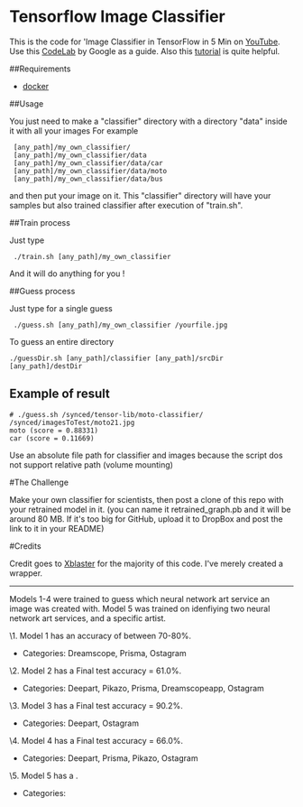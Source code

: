 # Tensorflow Image Classifier

This is the code for 'Image Classifier in TensorFlow in 5 Min on [YouTube](https://youtu.be/QfNvhPx5Px8). Use this [CodeLab](https://codelabs.developers.google.com/codelabs/tensorflow-for-poets/?utm_campaign=chrome_series_machinelearning_063016&utm_source=gdev&utm_medium=yt-desc#0) by Google as a guide. Also this [tutorial](https://www.tensorflow.org/versions/r0.9/how_tos/image_retraining/index.html) is quite helpful.

##Requirements

* [docker](https://www.docker.com/products/docker-toolbox)

##Usage 

You just need to make a "classifier" directory with a directory "data" inside it with all your images
For example
```
 [any_path]/my_own_classifier/
 [any_path]/my_own_classifier/data
 [any_path]/my_own_classifier/data/car
 [any_path]/my_own_classifier/data/moto
 [any_path]/my_own_classifier/data/bus
```
 and then put your image on it. 
 This "classifier" directory will have your samples but also trained classifier after execution of "train.sh". 

##Train process
 
Just type
```
 ./train.sh [any_path]/my_own_classifier
``` 
And it will do anything for you !

##Guess process

Just type for a single guess
```
 ./guess.sh [any_path]/my_own_classifier /yourfile.jpg
```

To guess an entire directory
```
./guessDir.sh [any_path]/classifier [any_path]/srcDir [any_path]/destDir
```

## Example of result
```
# ./guess.sh /synced/tensor-lib/moto-classifier/ /synced/imagesToTest/moto21.jpg
moto (score = 0.88331)
car (score = 0.11669)
```

Use an absolute file path for classifier and images because the script dos not support relative path (volume mounting)

#The Challenge

Make your own classifier for scientists, then post a clone of this repo with your retrained model in it. (you can name it retrained_graph.pb and it will be around 80 MB. If it's too big for GitHub, upload it to DropBox and post the link to it in your README)

#Credits

Credit goes to [Xblaster](https://github.com/xblaster) for the majority of this code. I've merely created a wrapper. 

---

Models 1-4 were trained to guess which neural network art service an image was created with. Model 5 was trained on idenfiying two neural network art services, and a specific artist.


\1. Model 1 has an accuracy of between 70-80%. 

- Categories: Dreamscope, Prisma, Ostagram

\2. Model 2 has a Final test accuracy = 61.0%. 

- Categories: Deepart, Pikazo, Prisma, Dreamscopeapp, Ostagram

\3. Model 3 has a Final test accuracy = 90.2%. 

- Categories: Deepart, Ostagram

\4. Model 4 has a Final test accuracy = 66.0%. 

- Categories: Deepart, Prisma, Pikazo, Ostagram

\5. Model 5 has a . 

- Categories: 


